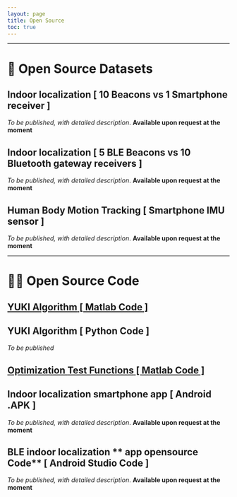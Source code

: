 ```yaml
---
layout: page
title: Open Source
toc: true
---
```



---

# 💾 Open Source Datasets

## Indoor localization [ **10 Beacons** vs **1 Smartphone receiver** ]

*To be published, with detailed description*. **Available upon request at the moment**

## Indoor localization [ **5 BLE Beacons** vs **10 Bluetooth gateway receivers** ]

*To be published, with detailed description*. **Available upon request at the moment**

## Human Body Motion Tracking [ **Smartphone IMU sensor** ]

*To be published, with detailed description*. **Available upon request at the moment**

---

# 👨‍💻 Open Source Code

## <a href="{{site.baseurl}}/posts/Yuki-Algorithm-01"> **YUKI Algorithm** [ Matlab Code ] </a>


## **YUKI Algorithm** [ Python Code ]

*To be published*

## <a href="{{site.baseurl}}/posts/plugin-optimization-testing"> Optimization **Test Functions** [ Matlab Code ] </a>


##  Indoor localization **smartphone app** [ Android .APK ]

*To be published, with detailed description*. **Available upon request at the moment**

## BLE indoor localization ** app opensource Code** [ Android Studio Code ]  

*To be published, with detailed description*. **Available upon request at the moment**

